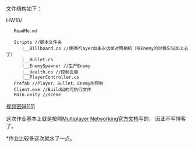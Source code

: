 
文件结构如下：

HW10/
       
       ReadMe.md
       
       Scripts //脚本文件夹
          |__Billboard.cs //使得Player血条永远面对照相机（写Enemy的时候忘记加上去了）
          |__Bullet.cs
          |__EnemySpawner //生产Enemy
          |__Health.cs //控制血量
          |__PlayerController.cs
       Prefab //Player、Bullet、Enemy的预制
       Client.exe //Build出的可执行文件
       Main.unity //scene
       
       

              

[视频密码1111](https://v.youku.com/v_show/id_XMzY4NjE3MDM1Ng==.html?spm=a2h3j.8428770.3416059.1)

这次作业基本上就是按照[Multiplayer Networking官方文档](https://unity3d.com/cn/learn/tutorials/topics/multiplayer-networking/setting-player-prefab?playlist=29690)写的，
因此不写博客了。

*作业比较多这次就水了一点。
